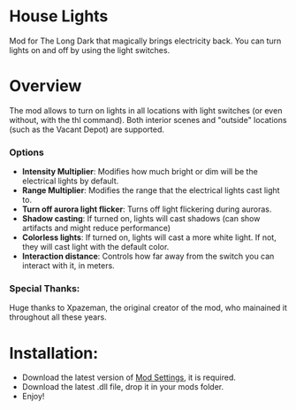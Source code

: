 # House Lights
Mod for The Long Dark that magically brings electricity back. You can turn lights on and off by using the light switches.

# Overview

The mod allows to turn on lights in all locations with light switches (or even without, with the thl command). Both interior scenes and "outside" locations (such as the Vacant Depot) are supported. 

### Options
+ **Intensity Multiplier**: Modifies how much bright or dim will be the electrical lights by default.
+ **Range Multiplier**: Modifies the range that the electrical lights cast light to.
+ **Turn off aurora light flicker**: Turns off light flickering during auroras.
+ **Shadow casting**: If turned on, lights will cast shadows (can show artifacts and might reduce performance)
+ **Colorless lights**: If turned on, lights will cast a more white light. If not, they will cast light with the default color.
+ **Interaction distance**: Controls how far away from the switch you can interact with it, in meters.

### Special Thanks:
Huge thanks to Xpazeman, the original creator of the mod, who mainained it throughout all these years.

# Installation:

- Download the latest version of [Mod Settings](https://github.com/DigitalzombieTLD/ModSettings/releases), it is required.
- Download the latest .dll file, drop it in your mods folder.
- Enjoy!



